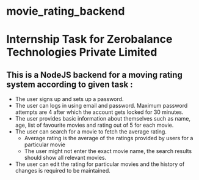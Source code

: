 # movie_rating_backend
# Internship Task for Zerobalance Technologies Private Limited

## This is a NodeJS backend for a moving rating system according to given task : 

- The user signs up and sets up a password.
- The user can logs in using email and password. Maximum password attempts are 4 after which the account gets locked for 30 minutes. 
- The user provides basic information about themselves such as name, age, list of favourite movies and rating out of 5 for each movie. 
- The user can search for a movie to fetch the average rating. 
  - Average rating is the average of the ratings provided by users for a particular movie 
  - The user might not enter the exact movie name, the search results should show all relevant movies. 
- The user can edit the rating for particular movies and the history of changes is required to be maintained.
